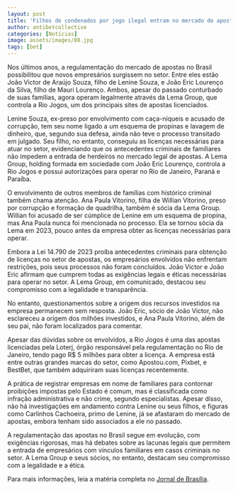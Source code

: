```yaml
---
layout: post
title: 'Filhos de condenados por jogo ilegal entram no mercado de apostas legal no Brasil'
author: antibetcollective
categories: [Notícias]
image: assets/images/08.jpg
tags: [bet]
---
```


Nos últimos anos, a regulamentação do mercado de apostas no Brasil possibilitou que novos empresários surgissem no setor. Entre eles estão João Victor de Araújo Souza, filho de Lenine Souza, e João Eric Lourenço da Silva, filho de Mauri Lourenço. Ambos, apesar do passado conturbado de suas famílias, agora operam legalmente através da Lema Group, que controla a Rio Jogos, um dos principais sites de apostas licenciados.

Lenine Souza, ex-preso por envolvimento com caça-níqueis e acusado de corrupção, tem seu nome ligado a um esquema de propinas e lavagem de dinheiro, que, segundo sua defesa, ainda não teve o processo transitado em julgado. Seu filho, no entanto, conseguiu as licenças necessárias para atuar no setor, evidenciando que os antecedentes criminais de familiares não impedem a entrada de herdeiros no mercado legal de apostas. A Lema Group, holding formada em sociedade com João Eric Lourenço, controla a Rio Jogos e possui autorizações para operar no Rio de Janeiro, Paraná e Paraíba.

O envolvimento de outros membros de famílias com histórico criminal também chama atenção. Ana Paula Vitorino, filha de Willian Vitorino, preso por corrupção e formação de quadrilha, também é sócia da Lema Group. Willian foi acusado de ser cúmplice de Lenine em um esquema de propina, mas Ana Paula nunca foi mencionada no processo. Ela se tornou sócia da Lema em 2023, pouco antes da empresa obter as licenças necessárias para operar.

Embora a Lei 14.790 de 2023 proíba antecedentes criminais para obtenção de licenças no setor de apostas, os empresários envolvidos não enfrentam restrições, pois seus processos não foram concluídos. João Victor e João Eric afirmam que cumprem todas as exigências legais e éticas necessárias para operar no setor. A Lema Group, em comunicado, destacou seu compromisso com a legalidade e transparência.

No entanto, questionamentos sobre a origem dos recursos investidos na empresa permanecem sem resposta. João Eric, sócio de João Victor, não esclareceu a origem dos milhões investidos, e Ana Paula Vitorino, além de seu pai, não foram localizados para comentar.

Apesar das dúvidas sobre os envolvidos, a Rio Jogos é uma das apostas licenciadas pela Loterj, órgão responsável pela regulamentação no Rio de Janeiro, tendo pago R$ 5 milhões para obter a licença. A empresa está entre outras grandes marcas do setor, como Apostou.com, Pixbet, e BestBet, que também adquiriram suas licenças recentemente.

A prática de registrar empresas em nome de familiares para contornar proibições impostas pelo Estado é comum, mas é classificada como infração administrativa e não crime, segundo especialistas. Apesar disso, não há investigações em andamento contra Lenine ou seus filhos, e figuras como Carlinhos Cachoeira, primo de Lenine, já se afastaram do mercado de apostas, embora tenham sido associados a ele no passado.

A regulamentação das apostas no Brasil segue em evolução, com exigências rigorosas, mas há debates sobre as lacunas legais que permitem a entrada de empresários com vínculos familiares em casos criminais no setor. A Lema Group e seus sócios, no entanto, destacam seu compromisso com a legalidade e a ética.

Para mais informações, leia a matéria completa no [Jornal de Brasília](https://jornaldebrasilia.com.br/noticias/economia/filhos-de-condenados-por-jogo-ilegal-entram-no-mercado-legal-de-bets/).